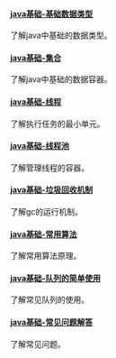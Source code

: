 #### [java基础-基础数据类型](https://gongluis.github.io/essay/basicDataType/)

了解java中基础的数据类型。

#### [java基础-集合](https://gongluis.github.io/essay/collection/)  

了解java中基础的数据容器。

#### [java基础-线程](https://gongluis.github.io/essay/thread/)  

了解执行任务的最小单元。

#### [java基础-线程池](https://gongluis.github.io/essay/threadPool/)  

了解管理线程的容器。

#### [java基础-垃圾回收机制](https://gongluis.github.io/essay/garbage/)  

了解gc的运行机制。

#### [java基础-常用算法](https://gongluis.github.io/essay/algorithm/)  

了解常用算法原理。

#### [java基础-队列的简单使用](https://gongluis.github.io/essay/queue/)  

了解常见队列的使用。

#### [java基础-常见问题解答](https://gongluis.github.io/essay/normalquestion/) 

了解常见问题。